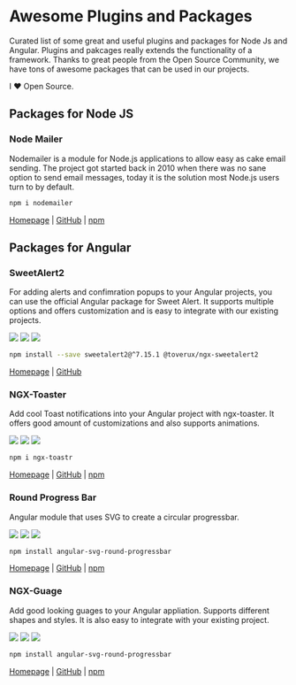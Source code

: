 # Awesome Plugins and Packages
Curated list of some great and useful plugins and packages for Node Js and Angular. Plugins and pakcages really extends the functionality of a framework. Thanks to great people from the Open Source Community, we have tons of awesome packages that can be used in our projects.

I ❤️️ Open Source.

## Packages for Node JS

### Node Mailer
Nodemailer is a module for Node.js applications to allow easy as cake email sending. The project got started back in 2010 when there was no sane option to send email messages, today it is the solution most Node.js users turn to by default.

```bash
npm i nodemailer
```

[Homepage](https://nodemailer.com/about/) | [GitHub](https://github.com/nodemailer/nodemailer) | [npm](https://www.npmjs.com/package/nodemailer)

## Packages for Angular

### SweetAlert2
For adding alerts and confimration popups to your Angular projects, you can use the official Angular package for Sweet Alert.
It supports multiple options and offers customization and is easy to integrate with our existing projects.  

![](https://img.shields.io/npm/dm/@toverux/ngx-sweetalert2.svg?style=flat-square) ![](https://img.shields.io/bundlephobia/minzip/@toverux/ngx-sweetalert2.svg?style=flat-square)  ![](https://img.shields.io/github/stars/sweetalert2/ngx-sweetalert2.svg?style=flat-square)

```bash
npm install --save sweetalert2@^7.15.1 @toverux/ngx-sweetalert2
```
[Homepage](https://sweetalert2.github.io/) | [GitHub](https://github.com/sweetalert2/ngx-sweetalert2)


### NGX-Toaster
Add cool Toast notifications into your Angular project with ngx-toaster. It offers good amount of customizations and also supports animations.  

![](https://img.shields.io/npm/dm/ngx-toastr.svg?style=flat-square) ![](https://img.shields.io/bundlephobia/minzip/ngx-toastr.svg?style=flat-square)  ![](https://img.shields.io/github/stars/scttcper/ngx-toastr.svg?style=flat-square)

```bash
npm i ngx-toastr
```

[Homepage](https://scttcper.github.io/ngx-toastr/) | [GitHub](https://github.com/scttcper/ngx-toastr/) | [npm](https://www.npmjs.com/package/ngx-toastr)

### Round Progress Bar
Angular module that uses SVG to create a circular progressbar.  

![](https://img.shields.io/npm/dm/angular-svg-round-progressbar.svg?style=flat-square)  ![](https://img.shields.io/bundlephobia/minzip/angular-svg-round-progressbar.svg?style=flat-square)  ![](https://img.shields.io/github/stars/crisbeto/angular-svg-round-progressbar.svg?style=flat-square)

```bash
npm install angular-svg-round-progressbar
```

[Homepage](http://crisbeto.github.io/angular-svg-round-progressbar/) | [GitHub](https://github.com/crisbeto/angular-svg-round-progressbar) | [npm](https://www.npmjs.com/package/angular-svg-round-progressbar)

### NGX-Guage
Add good looking guages to your Angular appliation. Supports different shapes and styles. It is also easy to integrate with your existing project.

![](https://img.shields.io/npm/dm/ngx-gauge.svg?style=flat-square)  ![](https://img.shields.io/bundlephobia/minzip/ngx-gauge.svg?style=flat-square)  ![](https://img.shields.io/github/stars/ashish-chopra/ngx-gauge.svg?style=flat-square)

```bash
npm install angular-svg-round-progressbar
```

[Homepage](https://ashish-chopra.github.io/ngx-gauge) | [GitHub](https://github.com/ashish-chopra/ngx-gauge) | [npm](https://www.npmjs.com/package/ngx-gauge)

